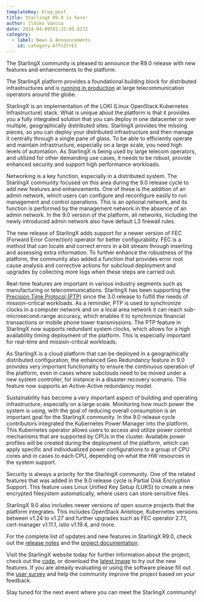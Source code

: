 ```yaml
---
templateKey: blog-post
title: StarlingX R9.0 is here!
author: Ildiko Vancsa
date: 2024-04-09T01:32:05.627Z
category: 
  - label: News & Announcements
    id: category-A7fnZYrE1
---
```


The StarlingX community is pleased to announce the R9.0 release with new features and enhancements to the platform.

The StarlingX platform provides a foundational building block for distributed infrastructures and is [running in production](https://www.youtube.com/watch?v=sOmoFOLaR7A) at large telecommunication operators around the globe.

StarlingX is an implementation of the LOKI (Linux OpenStack Kubernetes Infrastructure) stack. What is unique about the platform is that it provides you a fully integrated solution that you can deploy in one datacenter or over multiple, geographically distributed sites. StarlingX provides the missing pieces, so you can deploy your distributed infrastructure and then manage it centrally through a single pane of glass. To be able to efficiently operate and maintain infrastructure, especially on a large scale, you need high levels of automation. As StarlingX is being used by large telecom operators, and utilized for other demanding use cases, it needs to be robust, provide enhanced security and support high performance workloads.

Networking is a key function, especially in a distributed system. The StarlingX community focused on this area during the 9.0 release cycle to add new features and enhancements. One of these is the addition of an admin network, which users can configure and reconfigure easily to run management and control operations. This is an optional network, and its function is performed by the management network in the absence of an admin network. In the 9.0 version of the platform, all networks, including the newly introduced admin network also have default L3 firewall rules.

The new release of StarlingX adds support for a newer version of FEC (Forward Error Correction) operator for better configurability. FEC is a method that can locate and correct errors in a bit stream through inserting and assessing extra information. To further enhance the robustness of the platform, the community also added a function that provides error root cause analysis and corrective actions for subcloud deployment and upgrades by collecting more logs when these steps are carried out.

Real-time features are important in various industry segments such as manufacturing or telecommunications. StarlingX has been supporting the [Precision Time Protocol (PTP)](https://www.starlingx.io/blog/starlingx-ptp-part-1/) since the 3.0 release to fulfill the needs of mission-critical workloads. As a reminder, PTP is used to synchronize clocks in a computer network and on a local area network it can reach sub-microsecond-range accuracy, which enables it to synchronize financial transactions or mobile phone tower transmissions. The PTP feature in StarlingX now supports redundant system clocks, which allows for a high availability timing deployment of the platform. This is especially important for real-time and mission-critical workloads.

As StarlingX is a cloud platform that can be deployed in a geographically distributed configuration, the enhanced Geo Redundancy feature in 9.0 provides very important functionality to ensure the continuous operation of the platform, even in cases where subclouds need to be moved under a new system controller, for instance in a disaster recovery scenario. This feature now supports an Active-Active redundancy model.

Sustainability has become a very important aspect of building and operating infrastructure, especially on a large scale. Monitoring how much power the system is using, with the goal of reducing overall consumption is an important goal for the StarlingX community. In the 9.0 release cycle contributors integrated the Kubernetes Power Manager into the platform. This Kubernetes operator allows users to access and utilize power control mechanisms that are supported by CPUs in the cluster. Available power profiles will be created during the deployment of the platform, which can apply specific and individualized power configurations to a group of CPU cores and in cases to each CPU, depending on what the HW resources in the system support.

Security is always a priority for the StarlingX community. One of the related features that was added in the 9.0 release cycle is Partial Disk Encryption Support. This feature uses Linux Unified Key Setup (LUKS) to create a new encrypted filesystem automatically, where users can store sensitive files.

StarlingX 9.0 also includes newer versions of open source projects that the platform integrates. This includes OpenStack Antelope, Kubernetes versions between v1.24 to v1.27 and further upgrades such as FEC operator 2.7.1, cert-manager v1.11.1, istio v1.19.4, and more.

For the complete list of updates and new features in StarlingX R9.0, check out the [release notes](https://docs.starlingx.io/releasenotes/index.html#release-notes) and the [project documentation](https://docs.starlingx.io/).

Visit the StarlingX website today for further information about the project, check out the [code](https://opendev.org/starlingx), or download the [latest image](https://mirror.starlingx.windriver.com/mirror/starlingx/release/) to try out the new features. If you are already evaluating or using the software please fill out the [user survey](https://openinfrafoundation.formstack.com/forms/starlingx_user_survey) and help the community improve the project based on your feedback.

Stay tuned for the next event where you can meet the StarlingX community!
